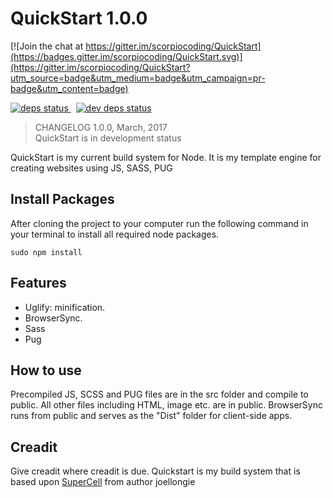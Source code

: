 # QuickStart 1.0.0

[![Join the chat at https://gitter.im/scorpiocoding/QuickStart](https://badges.gitter.im/scorpiocoding/QuickStart.svg)](https://gitter.im/scorpiocoding/QuickStart?utm_source=badge&utm_medium=badge&utm_campaign=pr-badge&utm_content=badge)

<a href="https://david-dm.org/scorpiocoding/QuickStart">
  <img src="https://david-dm.org/scorpiocoding/QuickStart/status.svg" alt="deps status"/>
</a>&nbsp;
<a href="https://david-dm.org/scorpiocoding/QuickStart#info=devDependencies">
  <img src="https://david-dm.org/scorpiocoding/QuickStart/dev-status.svg" alt="dev deps status"/>
</a>

> CHANGELOG 1.0.0, March, 2017     
> QuickStart is in development status


QuickStart is my current build system for Node. It is my template engine for creating websites using JS, SASS, PUG

## Install Packages

After cloning the project to your computer run the following command in your terminal to install all required node packages.

    sudo npm install

## Features

- Uglify: minification.
- BrowserSync.
- Sass
- Pug

## How to use

Precompiled JS, SCSS and PUG files are in the src folder and compile to public.  All other files including HTML, image etc. are in public.  BrowserSync runs from public and serves as the "Dist" folder for client-side apps.

## Creadit

Give creadit where creadit is due.
Quickstart is my build system that is based upon <a href="https://github.com/joellongie/superCell">SuperCell</a> from author joellongie
